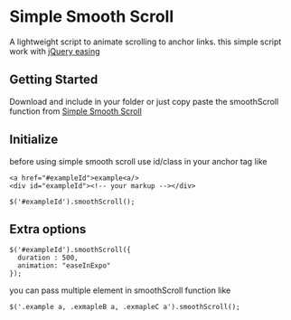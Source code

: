 # Simple Smooth Scroll

A lightweight script to animate scrolling to anchor links. this simple script work with [jQuery easing](http://gsgd.co.uk/sandbox/jquery/easing/)

## Getting Started

Download and include in your folder or just copy paste the smoothScroll function from [Simple Smooth Scroll](https://github.com/mlbd/simple-smooth-scroll/blob/master/simple-smooth-scroll.js)

## Initialize 

before using simple smooth scroll use id/class in your anchor tag like 
```
<a href="#exampleId">example<a/>
<div id="exampleId"><!-- your markup --></div>

$('#exampleId').smoothScroll();
```


## Extra options

```
$('#exampleId').smoothScroll({
  duration : 500,
  animation: "easeInExpo"
});

```

you can pass multiple element in smoothScroll function like

```
$('.example a, .exmapleB a, .exmapleC a').smoothScroll();

```
